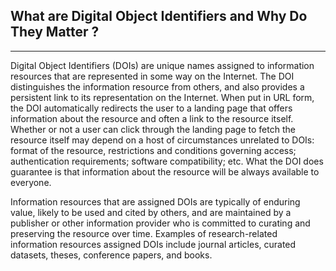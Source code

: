 ## What are Digital Object Identifiers and Why Do They Matter ?
---

Digital Object Identifiers (DOIs) are unique names assigned to information resources that are represented in some way on the Internet. The DOI distinguishes the information resource from others, and also  provides a persistent link to its representation on the Internet. When put in URL form, the DOI automatically redirects the user to a landing page that offers information about the resource and often a link to the resource itself.  Whether or not a user can click through the landing page to fetch the resource itself may depend on a host of circumstances unrelated to DOIs: format of the resource, restrictions and conditions governing access; authentication requirements; software compatibility; etc. What the DOI does guarantee is that information about the resource will be always available to everyone. 

Information resources that are assigned DOIs are typically of enduring value, likely to be used and cited by others, and are maintained by a publisher or other information provider who is committed to curating and preserving the resource over time. Examples of research-related information resources assigned DOIs include journal articles, curated datasets, theses, conference papers, and books.  


